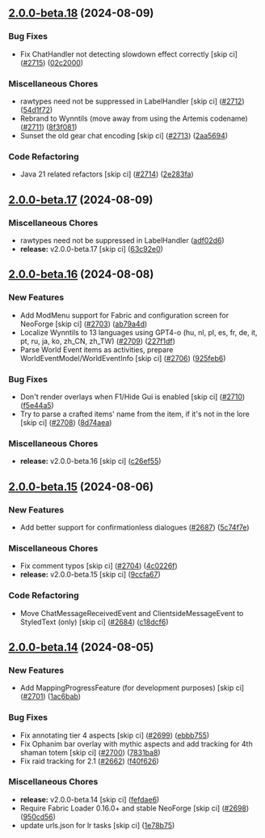 ## [2.0.0-beta.18](https://github.com/Wynntils/Wynntils/compare/v2.0.0-beta.17...v2.0.0-beta.18) (2024-08-09)


### Bug Fixes

* Fix ChatHandler not detecting slowdown effect correctly [skip ci] ([#2715](https://github.com/Wynntils/Wynntils/issues/2715)) ([02c2000](https://github.com/Wynntils/Wynntils/commit/02c200060b3ce80ba1c8c70cc107fe462fdcec5a))


### Miscellaneous Chores

* rawtypes need not be suppressed in LabelHandler [skip ci] ([#2712](https://github.com/Wynntils/Wynntils/issues/2712)) ([54d1f72](https://github.com/Wynntils/Wynntils/commit/54d1f72df972cf64eb24da458708ca430a83ffec))
* Rebrand to Wynntils (move away from using the Artemis codename) ([#2711](https://github.com/Wynntils/Wynntils/issues/2711)) ([8f3f081](https://github.com/Wynntils/Wynntils/commit/8f3f0819f7fcce1fd90611a223f42b583dfcc977))
* Sunset the old gear chat encoding [skip ci] ([#2713](https://github.com/Wynntils/Wynntils/issues/2713)) ([2aa5694](https://github.com/Wynntils/Wynntils/commit/2aa5694eeb3ee5645ea8b3e535bbd0f2f1131b54))


### Code Refactoring

* Java 21 related refactors [skip ci] ([#2714](https://github.com/Wynntils/Wynntils/issues/2714)) ([2e283fa](https://github.com/Wynntils/Wynntils/commit/2e283fa28502f8f8e4a34d8a24db281449c807da))

## [2.0.0-beta.17](https://github.com/Wynntils/Wynntils/compare/v2.0.0-beta.16...v2.0.0-beta.17) (2024-08-09)


### Miscellaneous Chores

* rawtypes need not be suppressed in LabelHandler ([adf02d6](https://github.com/Wynntils/Wynntils/commit/adf02d6f0343e676fd1090cbd7bb591e17f7ec15))
* **release:** v2.0.0-beta.17 [skip ci] ([63c92e0](https://github.com/Wynntils/Wynntils/commit/63c92e0fec78cf29092d4afd5955401f843a35d6))

## [2.0.0-beta.16](https://github.com/Wynntils/Wynntils/compare/v2.0.0-beta.15...v2.0.0-beta.16) (2024-08-08)


### New Features

* Add ModMenu support for Fabric and configuration screen for NeoForge [skip ci] ([#2703](https://github.com/Wynntils/Wynntils/issues/2703)) ([ab79a4d](https://github.com/Wynntils/Wynntils/commit/ab79a4d3071fb3acdcf42d5defc4c0620740bb92))
* Localize Wynntils to 13 languages using GPT4-o (hu, nl, pl, es, fr, de, it, pt, ru, ja, ko, zh_CN, zh_TW) ([#2709](https://github.com/Wynntils/Wynntils/issues/2709)) ([227f1df](https://github.com/Wynntils/Wynntils/commit/227f1df79ca89f3bc1db9f69e50c080da99907f4))
* Parse World Event items as activities, prepare WorldEventModel/WorldEventInfo [skip ci] ([#2706](https://github.com/Wynntils/Wynntils/issues/2706)) ([925feb6](https://github.com/Wynntils/Wynntils/commit/925feb65ebabfa431943bed6c82c28264f288261))


### Bug Fixes

* Don't render overlays when F1/Hide Gui is enabled [skip ci] ([#2710](https://github.com/Wynntils/Wynntils/issues/2710)) ([f5e44a5](https://github.com/Wynntils/Wynntils/commit/f5e44a58884da78f21db82efceb57f75287c9dc8))
* Try to parse a crafted items' name from the item, if it's not in the lore [skip ci] ([#2708](https://github.com/Wynntils/Wynntils/issues/2708)) ([8d74aea](https://github.com/Wynntils/Wynntils/commit/8d74aeacd9fdd16b499d6f756ccb9c6de0d26713))


### Miscellaneous Chores

* **release:** v2.0.0-beta.16 [skip ci] ([c26ef55](https://github.com/Wynntils/Wynntils/commit/c26ef557bb699901e2bc5b55849b7c7ec44b1f89))

## [2.0.0-beta.15](https://github.com/Wynntils/Wynntils/compare/v2.0.0-beta.14...v2.0.0-beta.15) (2024-08-06)


### New Features

* Add better support for confirmationless dialogues ([#2687](https://github.com/Wynntils/Wynntils/issues/2687)) ([5c74f7e](https://github.com/Wynntils/Wynntils/commit/5c74f7ecd8f95f7c14cbde24107ff21b88a96dc0))


### Miscellaneous Chores

* Fix comment typos [skip ci] ([#2704](https://github.com/Wynntils/Wynntils/issues/2704)) ([4c0226f](https://github.com/Wynntils/Wynntils/commit/4c0226f60239bb6bda806d3109da5721f20ff0df))
* **release:** v2.0.0-beta.15 [skip ci] ([9ccfa67](https://github.com/Wynntils/Wynntils/commit/9ccfa6790be11656639d2d30a6692cbd58129451))


### Code Refactoring

* Move ChatMessageReceivedEvent and ClientsideMessageEvent to StyledText (only) [skip ci] ([#2684](https://github.com/Wynntils/Wynntils/issues/2684)) ([c18dcf6](https://github.com/Wynntils/Wynntils/commit/c18dcf65c8a2647c491ad4fd44b18c9fb591b2f2))

## [2.0.0-beta.14](https://github.com/Wynntils/Wynntils/compare/v2.0.0-beta.13...v2.0.0-beta.14) (2024-08-05)


### New Features

* Add MappingProgressFeature (for development purposes) [skip ci] ([#2701](https://github.com/Wynntils/Wynntils/issues/2701)) ([1ac6bab](https://github.com/Wynntils/Wynntils/commit/1ac6bab01c5fe437e23fd544aa73976344e4e665))


### Bug Fixes

* Fix annotating tier 4 aspects [skip ci] ([#2699](https://github.com/Wynntils/Wynntils/issues/2699)) ([ebbb755](https://github.com/Wynntils/Wynntils/commit/ebbb7552f8e330c91ea4efe455cc0f039c65f176))
* Fix Ophanim bar overlay with mythic aspects and add tracking for 4th shaman totem [skip ci] ([#2700](https://github.com/Wynntils/Wynntils/issues/2700)) ([7831ba8](https://github.com/Wynntils/Wynntils/commit/7831ba8d79104a716f26a8a3ad67f61a70785068))
* Fix raid tracking for 2.1 ([#2662](https://github.com/Wynntils/Wynntils/issues/2662)) ([f40f626](https://github.com/Wynntils/Wynntils/commit/f40f626694eb79f3b47d8aab7c37b82b48277742))


### Miscellaneous Chores

* **release:** v2.0.0-beta.14 [skip ci] ([fefdae6](https://github.com/Wynntils/Wynntils/commit/fefdae60cb66a3dcad43987b4c0acb44fbfc216b))
* Require Fabric Loader 0.16.0+ and stable NeoForge [skip ci] ([#2698](https://github.com/Wynntils/Wynntils/issues/2698)) ([950cd56](https://github.com/Wynntils/Wynntils/commit/950cd56956c6125739f70f305867b13b68e4d7f1))
* update urls.json for lr tasks [skip ci] ([1e78b75](https://github.com/Wynntils/Wynntils/commit/1e78b7551f14472804df94c9300bf5ff08b7b31d))

